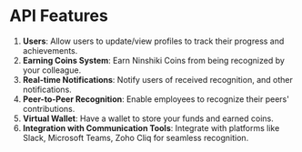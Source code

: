 # API Features


1. **Users**: Allow users to update/view profiles to track their progress and achievements.
2. **Earning Coins System**: Earn Ninshiki Coins from being recognized by your colleague.
3. **Real-time Notifications**: Notify users of received recognition, and other notifications.
4. **Peer-to-Peer Recognition**: Enable employees to recognize their peers' contributions.
5. **Virtual Wallet**: Have a wallet to store your funds and earned coins.
6. **Integration with Communication Tools**: Integrate with platforms like Slack, Microsoft Teams, Zoho Cliq for seamless recognition.
